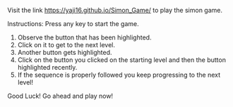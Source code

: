 Visit the link https://yaji16.github.io/Simon_Game/ to play the simon game.

Instructions:
Press any key to start the game.
 1. Observe the button that has been highlighted.
 2. Click on it to get to the next level.
 3. Another button gets highlighted.
 4. Click on the button you clicked on the starting level and then the button highlighted recently.
 5. If the sequence is properly followed you keep progressing to the next level!
  
  Good Luck! Go ahead and play now!
